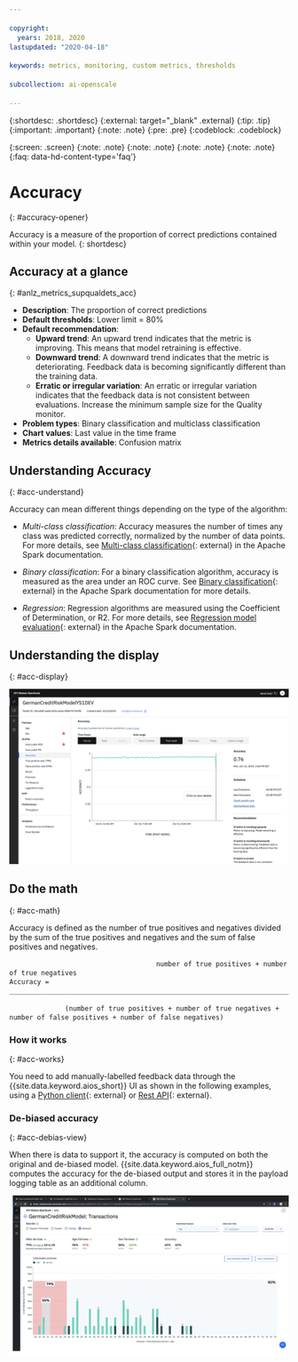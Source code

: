 ```yaml
---

copyright:
  years: 2018, 2020
lastupdated: "2020-04-18"

keywords: metrics, monitoring, custom metrics, thresholds

subcollection: ai-openscale

---
```


{:shortdesc: .shortdesc}
{:external: target="_blank" .external}
{:tip: .tip}
{:important: .important}
{:note: .note}
{:pre: .pre}
{:codeblock: .codeblock}

{:screen: .screen}
{:note: .note}
{:note: .note}
{:note: .note}
{:note: .note}
{:faq: data-hd-content-type='faq'}

# Accuracy
{: #accuracy-opener}

Accuracy is a measure of the proportion of correct predictions contained within your model.
{: shortdesc}

## Accuracy at a glance
{: #anlz_metrics_supqualdets_acc}

- **Description**: The proportion of correct predictions
- **Default thresholds**: Lower limit = 80%
- **Default recommendation**:
   - **Upward trend**: An upward trend indicates that the metric is improving. This means that model retraining is effective.
   - **Downward trend**: A downward trend indicates that the metric is deteriorating. Feedback data is becoming significantly different than the training data.
   - **Erratic or irregular variation**: An erratic or irregular variation indicates that the feedback data is not consistent between evaluations. Increase the minimum sample size for the Quality monitor.
- **Problem types**: Binary classification and multiclass classification
- **Chart values**: Last value in the time frame
- **Metrics details available**: Confusion matrix


## Understanding Accuracy
{: #acc-understand}

Accuracy can mean different things depending on the type of the algorithm:

- *Multi-class classification*: Accuracy measures the number of times any class was predicted correctly, normalized by the number of data points. For more details, see [Multi-class classification](https://spark.apache.org/docs/2.1.0/mllib-evaluation-metrics.html#multiclass-classification){: external} in the Apache Spark documentation.

- *Binary classification*: For a binary classification algorithm, accuracy is measured as the area under an ROC curve. See [Binary classification](https://spark.apache.org/docs/2.1.0/mllib-evaluation-metrics.html#binary-classification){: external} in the Apache Spark documentation for more details.

- *Regression*: Regression algorithms are measured using the Coefficient of Determination, or R2. For more details, see [Regression model evaluation](https://spark.apache.org/docs/2.1.0/mllib-evaluation-metrics.html#regression-model-evaluation){: external} in the Apache Spark documentation.

## Understanding the display
{: #acc-display}

![Area under PR is shown with metric trending downward](images/wos-quality-accuracy.png)


## Do the math
{: #acc-math}

Accuracy is defined as the number of true positives and negatives divided by the sum of the true positives and negatives and the sum of false positives and negatives.

```
                                     number of true positives + number of true negatives
Accuracy =   ________________________________________________________________________________________________________________

              (number of true positives + number of true negatives + number of false positives + number of false negatives)
```




### How it works
{: #acc-works}

You need to add manually-labelled feedback data through the {{site.data.keyword.aios_short}} UI as shown in the following examples, using a [Python client](http://ai-openscale-python-client.mybluemix.net/#feedbacklogging){: external} or [Rest API](https://cloud.ibm.com/apidocs/ai-openscale#post-feedback-payload){: external}.


### De-biased accuracy
{: #acc-debias-view}

When there is data to support it, the accuracy is computed on both the original and de-biased model. {{site.data.keyword.aios_full_notm}} computes the accuracy for the de-biased output and stores it in the payload logging table as an additional column.

![a model visualization appears with accuracy calculated for both the original and debiased models](images/wos-debiased-accuracy.png)